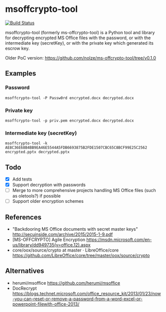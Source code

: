 # msoffcrypto-tool

[![Build Status](https://travis-ci.org/nolze/ms-offcrypto-tool.svg?branch=master)](https://travis-ci.org/nolze/ms-offcrypto-tool)

msoffcrypto-tool (formerly ms-offcrypto-tool) is a Python tool and library for decrypting encrypted MS Office files with the password, or with the intermediate key (secretKey), or with the private key which generated its escrow key.

Older PoC version: <https://github.com/nolze/ms-offcrypto-tool/tree/v0.1.0> 

## Examples

### Password

~~~
msoffcrypto-tool -P Passw0rd encrypted.docx decrypted.docx
~~~

### Private key

~~~
msoffcrypto-tool -p priv.pem encrypted.docx decrypted.docx
~~~

### Intermediate key (secretKey)

~~~
msoffcrypto-tool -k AE8C36E68B4BB9EA46E5544A5FDB6693875B2FDE1507CBC65C8BCF99E25C2562 encrypted.pptx decrypted.pptx
~~~

## Todo

* [x] Add tests
* [x] Support decryption with passwords
* [ ] Merge to more comprehensive projects handling MS Office files (such as oletools?) if possible
* [ ] Support older encryption schemes

## References

* "Backdooring MS Office documents with secret master keys" <http://secuinside.com/archive/2015/2015-1-9.pdf>
* [MS-OFFCRYPTO] Agile Encryption <https://msdn.microsoft.com/en-us/library/dd949735(v=office.12).aspx>
* core/oox/source/crypto at master · LibreOffice/core <https://github.com/LibreOffice/core/tree/master/oox/source/crypto>

## Alternatives

* herumi/msoffice <https://github.com/herumi/msoffice>
* DocRecrypt <https://blogs.technet.microsoft.com/office_resource_kit/2013/01/23/now-you-can-reset-or-remove-a-password-from-a-word-excel-or-powerpoint-filewith-office-2013/>

